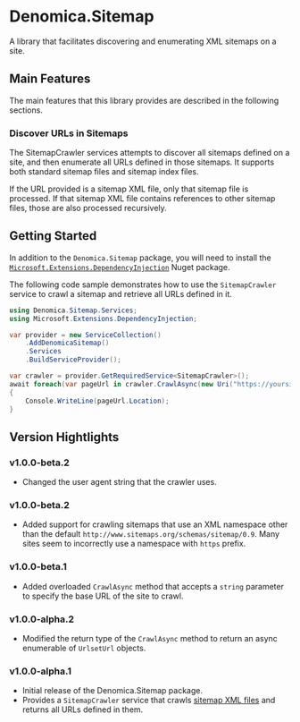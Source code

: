 ﻿# Denomica.Sitemap

A library that facilitates discovering and enumerating XML sitemaps on a site.

## Main Features

The main features that this library provides are described in the following sections.

### Discover URLs in Sitemaps

The SitemapCrawler services attempts to discover all sitemaps defined on a site, and then enumerate all URLs defined in those sitemaps. It supports both standard sitemap files and sitemap index files.

If the URL provided is a sitemap XML file, only that sitemap file is processed. If that sitemap XML file contains references to other sitemap files, those are also processed recursively.

## Getting Started

In addition to the `Denomica.Sitemap` package, you will need to install the [`Microsoft.Extensions.DependencyInjection`](https://www.nuget.org/packages/Microsoft.Extensions.DependencyInjection) Nuget package.

The following code sample demonstrates how to use the `SitemapCrawler` service to crawl a sitemap and retrieve all URLs defined in it.

``` C#
using Denomica.Sitemap.Services;
using Microsoft.Extensions.DependencyInjection;

var provider = new ServiceCollection()
	.AddDenomicaSitemap()
	.Services
	.BuildServiceProvider();

var crawler = provider.GetRequiredService<SitemapCrawler>();
await foreach(var pageUrl in crawler.CrawlAsync(new Uri("https://yoursite.com")))
{
	Console.WriteLine(pageUrl.Location);
}
```

## Version Hightlights

### v1.0.0-beta.2

- Changed the user agent string that the crawler uses.

### v1.0.0-beta.2

- Added support for crawling sitemaps that use an XML namespace other than the default `http://www.sitemaps.org/schemas/sitemap/0.9`. Many sites seem to incorrectly use a namespace with `https` prefix.

### v1.0.0-beta.1

- Added overloaded `CrawlAsync` method that accepts a `string` parameter to specify the base URL of the site to crawl.

### v1.0.0-alpha.2

- Modified the return type of the `CrawlAsync` method to return an async enumerable of `UrlsetUrl` objects.

### v1.0.0-alpha.1

- Initial release of the Denomica.Sitemap package.
- Provides a `SitemapCrawler` service that crawls [sitemap XML files](https://en.wikipedia.org/wiki/Sitemaps) and returns all URLs defined in them.

